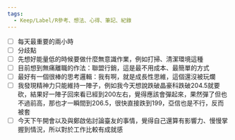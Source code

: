 ```yaml
---
tags:
  - Keep/Label/R參考、想法、心得、筆記、紀錄
---
```



- [ ] 每天最重要的兩小時
- [ ] 分歧點
- [ ] 先想好能量低的時候要做什麼無意識作業，例如打掃、清潔環境這種
- [ ] 目前想到無痛離職的作法：聯盟行銷，這是最不用成本、最簡單的方式
- [ ] 最好有一個很棒的思考邏輯：我有啊，就是成長性思維，這個還沒被玩爛
- [ ] 我發現精神力只能維持一陣子，例如我今天想說跌破晶豪科跌破204.5就要砍，結果好一陣子回來看已經到200左右，覺得應該會彈起來，果然彈了但也不過前高，那也才一瞬間到206.5，很快直接跌到199，亞信也是不行，反而被套
- [ ] 今天下午開會以及與鄭啟佑討論臺友的事情，覺得自己還算有影響力、慢慢掌握到情況，所以對於工作比較有成就感